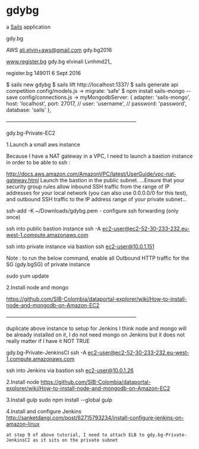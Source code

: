 # gdybg

a [Sails](http://sailsjs.org) application

gdy.bg 

AWS ali.elvin+aws@gmail.com gdy.bg2016

www.register.bg gdy.bg elvinali Lvnhmd21_ 

register.bg 149011 6 Sept 2016

$ sails new gdybg
$ sails lift
http://localhost:1337/
$ sails generate api competition
config/models.js -> migrate: ‘safe'
$ npm install sails-mongo --save
config/connections.js -> myMongodbServer: {
    adapter: 'sails-mongo',
    host: 'localhost',
    port: 27017,
    // user: 'username',
    // password: 'password',
    database: 'sails'
  },

—————————————————————————

gdy.bg-Private-EC2

1.Launch a small aws instance 

Because I have a NAT gateway in a VPC, I need to launch a bastion instance in order to be able to ssh :

http://docs.aws.amazon.com/AmazonVPC/latest/UserGuide/vpc-nat-gateway.html
	   Launch the bastion in the public subnet.
	...Ensure that your security group rules allow inbound SSH traffic from the range of IP addresses for your local network (you can also use 0.0.0.0/0 for this test), and outbound SSH traffic to the IP 	 address range of your private subnet...

ssh-add -K ~/Downloads/gdybg.pem - configure ssh forwarding (only once)

ssh into public bastion instance
ssh -A ec2-user@ec2-52-30-233-232.eu-west-1.compute.amazonaws.com

ssh into private instance via bastion
ssh ec2-user@10.0.1.151

Note : to run the below command, enable all Outbound HTTP traffic for the SG (gdy.bgSG) of private instance

sudo yum update

2.Install node and mongo

https://github.com/SIB-Colombia/dataportal-explorer/wiki/How-to-install-node-and-mongodb-on-Amazon-EC2

—————————————————————————

duplicate above instance to setup for Jenkins
I think node and mongo will be already installed on it, I do not need mongo on Jenkins but it does not really matter if I have it NOT TRUE

gdy.bg-Private-JenkinsCI
ssh -A ec2-user@ec2-52-30-233-232.eu-west-1.compute.amazonaws.com

ssh into Jenkins via bastion
ssh ec2-user@10.0.1.26

2.Install node
https://github.com/SIB-Colombia/dataportal-explorer/wiki/How-to-install-node-and-mongodb-on-Amazon-EC2

3.Install gulp
sudo npm install --global gulp

4.Install and configure Jenkins
http://sanketdangi.com/post/62715793234/install-configure-jenkins-on-amazon-linux
	
	at step 9 of above tutorial, I need to attach ELB to gdy.bg-Private-JenkinsCI as it sits on the private subnet
